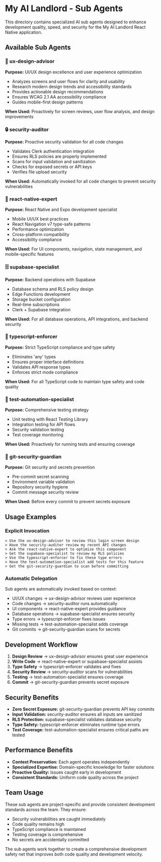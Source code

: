 # My AI Landlord - Sub Agents

This directory contains specialized AI sub agents designed to enhance development quality, speed, and security for the My AI Landlord React Native application.

## Available Sub Agents

### 🎨 ux-design-advisor
**Purpose:** UI/UX design excellence and user experience optimization
- Analyzes screens and user flows for clarity and usability
- Research modern design trends and accessibility standards
- Provides actionable design recommendations
- Ensures WCAG 2.1 AA accessibility compliance
- Guides mobile-first design patterns

**When Used:** Proactively for screen reviews, user flow analysis, and design improvements

### 🔒 security-auditor
**Purpose:** Proactive security validation for all code changes
- Validates Clerk authentication integration
- Ensures RLS policies are properly implemented
- Scans for input validation and sanitization
- Checks for exposed secrets or API keys
- Verifies file upload security

**When Used:** Automatically invoked for all code changes to prevent security vulnerabilities

### 📱 react-native-expert
**Purpose:** React Native and Expo development specialist
- Mobile UI/UX best practices
- React Navigation v7 type-safe patterns
- Performance optimization
- Cross-platform compatibility
- Accessibility compliance

**When Used:** For UI components, navigation, state management, and mobile-specific features

### 🗄️ supabase-specialist
**Purpose:** Backend operations with Supabase
- Database schema and RLS policy design
- Edge Functions development
- Storage bucket configuration
- Real-time subscriptions
- Clerk + Supabase integration

**When Used:** For all database operations, API integrations, and backend security

### 📝 typescript-enforcer
**Purpose:** Strict TypeScript compliance and type safety
- Eliminates 'any' types
- Ensures proper interface definitions
- Validates API response types
- Enforces strict mode compliance

**When Used:** For all TypeScript code to maintain type safety and code quality

### 🧪 test-automation-specialist
**Purpose:** Comprehensive testing strategy
- Unit testing with React Testing Library
- Integration testing for API flows
- Security validation testing
- Test coverage monitoring

**When Used:** Proactively for running tests and ensuring coverage

### 🔐 git-security-guardian
**Purpose:** Git security and secrets prevention
- Pre-commit secret scanning
- Environment variable validation
- Repository security hygiene
- Commit message security review

**When Used:** Before every commit to prevent secrets exposure

## Usage Examples

### Explicit Invocation
```
> Use the ux-design-advisor to review this login screen design
> Have the security-auditor review my recent API changes
> Ask the react-native-expert to optimize this component
> Get the supabase-specialist to review my RLS policies
> Use the typescript-enforcer to fix these type errors
> Have the test-automation-specialist add tests for this feature
> Get the git-security-guardian to scan before committing
```

### Automatic Delegation
Sub agents are automatically invoked based on context:
- UI/UX changes → ux-design-advisor reviews user experience
- Code changes → security-auditor runs automatically
- UI components → react-native-expert provides guidance
- Database operations → supabase-specialist ensures security
- Type errors → typescript-enforcer fixes issues
- Missing tests → test-automation-specialist adds coverage
- Git commits → git-security-guardian scans for secrets

## Development Workflow

1. **Design Review** → ux-design-advisor ensures great user experience
2. **Write Code** → react-native-expert or supabase-specialist assists
3. **Type Safety** → typescript-enforcer validates and fixes
4. **Security Review** → security-auditor scans for vulnerabilities
5. **Testing** → test-automation-specialist ensures coverage
6. **Commit** → git-security-guardian prevents secret exposure

## Security Benefits

- **Zero Secret Exposure:** git-security-guardian prevents API key commits
- **Input Validation:** security-auditor ensures all inputs are sanitized
- **RLS Protection:** supabase-specialist validates database security
- **Type Safety:** typescript-enforcer eliminates runtime type errors
- **Test Coverage:** test-automation-specialist ensures critical paths are tested

## Performance Benefits

- **Context Preservation:** Each agent operates independently
- **Specialized Expertise:** Domain-specific knowledge for faster solutions
- **Proactive Quality:** Issues caught early in development
- **Consistent Standards:** Uniform code quality across the project

## Team Usage

These sub agents are project-specific and provide consistent development standards across the team. They ensure:
- Security vulnerabilities are caught immediately
- Code quality remains high
- TypeScript compliance is maintained
- Testing coverage is comprehensive
- No secrets are accidentally committed

The sub agents work together to create a comprehensive development safety net that improves both code quality and development velocity.